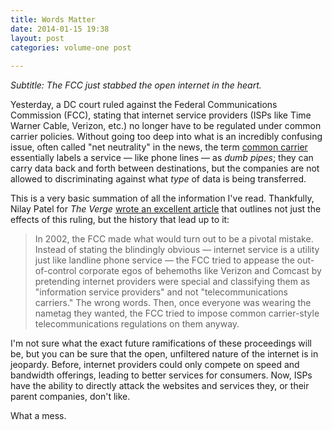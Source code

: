 ```yaml
---
title: Words Matter
date: 2014-01-15 19:38
layout: post
categories: volume-one post
 
---
```



_Subtitle: The FCC just stabbed the open internet in the heart._

Yesterday, a DC court ruled against the Federal Communications Commission (FCC), stating that internet service providers (ISPs like Time Warner Cable, Verizon, etc.) no longer have to be regulated under common carrier policies. Without going too deep into what is an incredibly confusing issue, often called "net neutrality" in the news, the term [common carrier](http://en.wikipedia.org/wiki/Common_carrier) essentially labels a service &mdash; like phone lines &mdash; as _dumb pipes_; they can carry data back and forth between destinations, but the companies are not allowed to discriminating against what _type_ of data is being transferred.  

This is a very basic summation of all the information I've read. Thankfully, Nilay Patel for _The Verge_ [wrote an excellent article](http://www.theverge.com/2014/1/15/5311948/net-neutrality-and-the-death-of-the-internet) that outlines not just the effects of this ruling, but the history that lead up to it:  

> In 2002, the FCC made what would turn out to be a pivotal mistake. Instead of stating the blindingly obvious — internet service is a utility just like landline phone service — the FCC tried to appease the out-of-control corporate egos of behemoths like Verizon and Comcast by pretending internet providers were special and classifying them as "information service providers" and not "telecommunications carriers." The wrong words. Then, once everyone was wearing the nametag they wanted, the FCC tried to impose common carrier-style telecommunications regulations on them anyway.

I'm not sure what the exact future ramifications of these proceedings will be, but you can be sure that the open, unfiltered nature of the internet is in jeopardy. Before, internet providers could only compete on speed and bandwidth offerings, leading to better services for consumers. Now, ISPs have the ability to directly attack the websites and services they, or their parent companies, don't like. 

What a mess.


 

